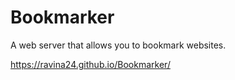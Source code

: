 # Bookmarker

A web server that allows you to bookmark websites. 

https://ravina24.github.io/Bookmarker/

